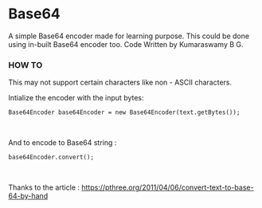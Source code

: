 # Base64

A simple Base64 encoder made for learning purpose. This could be done using in-built Base64 encoder too. Code Written by Kumaraswamy B G.


### HOW TO

This may not support certain characters like non - ASCII characters.
<br>

Intialize the encoder with the input bytes:
<br>

```
Base64Encoder base64Encoder = new Base64Encoder(text.getBytes());
```

<br>

And to encode to Base64 string :
<br>

```
base64Encoder.convert();
```

<br>

Thanks to the article : https://pthree.org/2011/04/06/convert-text-to-base-64-by-hand

